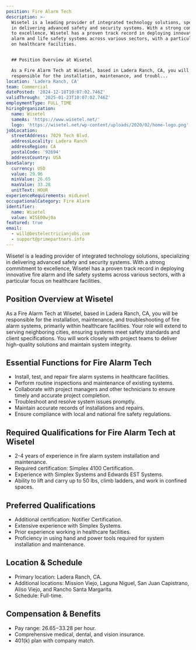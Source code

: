 ```yaml
---
position: Fire Alarm Tech
description: >-
  Wisetel is a leading provider of integrated technology solutions, specializing
  in delivering advanced safety and security systems. With a strong commitment
  to excellence, Wisetel has a proven track record in deploying innovative fire
  alarm and life safety systems across various sectors, with a particular focus
  on healthcare facilities.


  ## Position Overview at Wisetel

  As a Fire Alarm Tech at Wisetel, based in Ladera Ranch, CA, you will be
  responsible for the installation, maintenance, and troubl...
location: 'Ladera Ranch, CA'
team: Commercial
datePosted: '2024-12-18T10:07:02.746Z'
validThrough: '2025-01-23T10:07:02.746Z'
employmentType: FULL_TIME
hiringOrganization:
  name: Wisetel
  sameAs: 'https://www.wisetel.net/'
  logo: 'https://wisetel.net/wp-content/uploads/2020/02/home-logo.png'
jobLocation:
  streetAddress: 7029 Tech Blvd.
  addressLocality: Ladera Ranch
  addressRegion: CA
  postalCode: '92694'
  addressCountry: USA
baseSalary:
  currency: USD
  value: 29.96
  minValue: 26.65
  maxValue: 33.28
  unitText: HOUR
experienceRequirements: midLevel
occupationalCategory: Fire Alarm
identifier:
  name: Wisetel
  value: WISE00wj0a
featured: true
email:
  - will@bestelectricianjobs.com
  - support@primepartners.info
---
```




Wisetel is a leading provider of integrated technology solutions, specializing in delivering advanced safety and security systems. With a strong commitment to excellence, Wisetel has a proven track record in deploying innovative fire alarm and life safety systems across various sectors, with a particular focus on healthcare facilities.

## Position Overview at Wisetel
As a Fire Alarm Tech at Wisetel, based in Ladera Ranch, CA, you will be responsible for the installation, maintenance, and troubleshooting of fire alarm systems, primarily within healthcare facilities. Your role will extend to serving neighboring cities, ensuring systems meet safety standards and client specifications. You will work closely with project teams to deliver high-quality solutions and maintain system integrity.

## Essential Functions for Fire Alarm Tech
- Install, test, and repair fire alarm systems in healthcare facilities.
- Perform routine inspections and maintenance of existing systems.
- Collaborate with project managers and other technicians to ensure timely and accurate project completion.
- Troubleshoot and resolve system issues promptly.
- Maintain accurate records of installations and repairs.
- Ensure compliance with local and national fire safety regulations.

## Required Qualifications for Fire Alarm Tech at Wisetel
- 2-4 years of experience in fire alarm system installation and maintenance.
- Required certification: Simplex 4100 Certification.
- Experience with Simplex Systems and Edwards EST Systems.
- Ability to lift and carry up to 50 lbs, climb ladders, and work in confined spaces.

## Preferred Qualifications
- Additional certification: Notifier Certification.
- Extensive experience with Simplex Systems.
- Prior experience working in healthcare facilities.
- Proficiency in using hand and power tools required for system installation and maintenance.

## Location & Schedule
- Primary location: Ladera Ranch, CA.
- Additional locations: Mission Viejo, Laguna Niguel, San Juan Capistrano, Aliso Viejo, and Rancho Santa Margarita.
- Schedule: Full-time.

## Compensation & Benefits
- Pay range: $26.65-$33.28 per hour.
- Comprehensive medical, dental, and vision insurance.
- 401(k) plan with company match.
